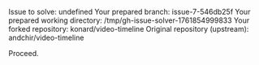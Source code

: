 Issue to solve: undefined
Your prepared branch: issue-7-546db25f
Your prepared working directory: /tmp/gh-issue-solver-1761854999833
Your forked repository: konard/video-timeline
Original repository (upstream): andchir/video-timeline

Proceed.